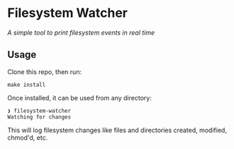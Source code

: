 # Filesystem Watcher

_A simple tool to print filesystem events in real time_

## Usage

Clone this repo, then run:

    make install

Once installed, it can be used from any directory:

    ❯ filesystem-watcher
    Watching for changes

This will log filesystem changes like files and directories created, modified, chmod'd, etc.
